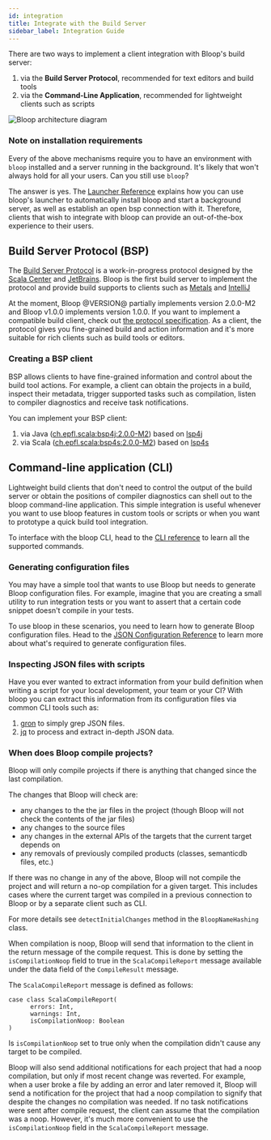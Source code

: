 ```yaml
---
id: integration
title: Integrate with the Build Server
sidebar_label: Integration Guide
---
```


There are two ways to implement a client integration with Bloop's build server:

1. via the **Build Server Protocol**, recommended for text editors and build
   tools
1. via the **Command-Line Application**, recommended for lightweight clients
   such as scripts

<div class="diagram">
  <p>
    <img src="/bloop/img/bloop-architecture-diagram.svg" alt="Bloop architecture diagram">
  </p>
</div>

### Note on installation requirements

Every of the above mechanisms require you to have an environment with `bloop`
installed and a server running in the background. It's likely that won't always
hold for all your users. Can you still use `bloop`?

The answer is yes. The [Launcher Reference](launcher.md) explains how you can
use bloop's launcher to automatically install bloop and start a background
server, as well as establish an open bsp connection with it. Therefore, clients
that wish to integrate with bloop can provide an out-of-the-box experience to
their users.

## Build Server Protocol (BSP)

The [Build Server Protocol][bsp] is a work-in-progress protocol designed by the
[Scala Center](https://scala.epfl.ch) and
[JetBrains](https://www.jetbrains.com/). Bloop is the first build server to
implement the protocol and provide build supports to clients such as
[Metals](https://scalameta.org/metals/) and
[IntelliJ](https://www.jetbrains.com/idea/)

At the moment, Bloop @VERSION@ partially implements version 2.0.0-M2 and Bloop
v1.0.0 implements version 1.0.0. If you want to implement a compatible build
client, check out
[the protocol specification](https://github.com/scalacenter/bsp/blob/master/docs/bsp.md).
As a client, the protocol gives you fine-grained build and action information
and it's more suitable for rich clients such as build tools or editors.

### Creating a BSP client

BSP allows clients to have fine-grained information and control about the build
tool actions. For example, a client can obtain the projects in a build, inspect
their metadata, trigger supported tasks such as compilation, listen to compiler
diagnostics and receive task notifications.

You can implement your BSP client:

1. via Java
   ([ch.epfl.scala:bsp4j:2.0.0-M2](https://github.com/scalacenter/bsp/tree/master/bsp4j/src/main))
   based on [lsp4j](https://github.com/eclipse/lsp4j)
1. via Scala
   ([ch.epfl.scala:bsp4s:2.0.0-M2](https://github.com/scalacenter/bsp/tree/master/bsp4s/src/main))
   based on [lsp4s](https://github.com/scalameta/lsp4s)

## Command-line application (CLI)

Lightweight build clients that don't need to control the output of the build
server or obtain the positions of compiler diagnostics can shell out to the
bloop command-line application. This simple integration is useful whenever you
want to use bloop features in custom tools or scripts or when you want to
prototype a quick build tool integration.

To interface with the bloop CLI, head to the [CLI reference](cli/reference) to
learn all the supported commands.

### Generating configuration files

You may have a simple tool that wants to use Bloop but needs to generate Bloop
configuration files. For example, imagine that you are creating a small utility
to run integration tests or you want to assert that a certain code snippet
doesn't compile in your tests.

To use bloop in these scenarios, you need to learn how to generate Bloop
configuration files. Head to the
[JSON Configuration Reference](configuration-format) to learn more about what's
required to generate configuration files.

### Inspecting JSON files with scripts

Have you ever wanted to extract information from your build definition when
writing a script for your local development, your team or your CI? With bloop
you can extract this information from its configuration files via common CLI
tools such as:

1. [gron](https://github.com/tomnomnom/gron) to simply grep JSON files.
2. [jq](https://stedolan.github.io/jq/) to process and extract in-depth JSON
   data.

[bsp]: https://github.com/scalacenter/bsp

### When does Bloop compile projects?

Bloop will only compile projects if there is anything that changed since the
last compilation.

The changes that Bloop will check are:

- any changes to the the jar files in the project (though Bloop will not check
  the contents of the jar files)
- any changes to the source files
- any changes in the external APIs of the targets that the current target
  depends on
- any removals of previously compiled products (classes, semanticdb files, etc.)

If there was no change in any of the above, Bloop will not compile the project
and will return a no-op compilation for a given target. This includes cases
where the current target was compiled in a previous connection to Bloop or by a
separate client such as CLI.

For more details see `detectInitialChanges` method in the `BloopNameHashing`
class.

When compilation is noop, Bloop will send that information to the client in the
return message of the compile request. This is done by setting the
`isCompilationNoop` field to true in the `ScalaCompileReport` message available
under the data field of the `CompileResult` message.

The `ScalaCompileReport` message is defined as follows:

```
case class ScalaCompileReport(
      errors: Int,
      warnings: Int,
      isCompilationNoop: Boolean
)
```

Is `isCompilationNoop` set to true only when the compilation didn't cause any
target to be compiled.

Bloop will also send additional notifications for each project that had a noop
compilation, but only if most recent change was reverted. For example, when a
user broke a file by adding an error and later removed it, Bloop will send a
notification for the project that had a noop compilation to signify that despite
the changes no compilation was needed. If no task notifications were sent after
compile request, the client can assume that the compilation was a noop. However,
it's much more convenient to use the `isCompilationNoop` field in the
`ScalaCompileReport` message.
